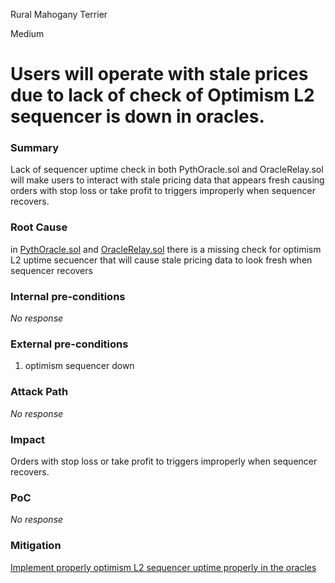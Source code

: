 Rural Mahogany Terrier

Medium

# Users will operate with stale prices due to lack of check of Optimism L2 sequencer is down in oracles.

### Summary

 Lack of sequencer uptime check in both PythOracle.sol and OracleRelay.sol will make users to interact with stale pricing data that appears fresh causing orders with stop loss or take profit to triggers improperly when sequencer recovers. 

### Root Cause

in [PythOracle.sol](https://github.com/sherlock-audit/2024-11-oku/blob/main/oku-custom-order-types/contracts/oracle/External/PythOracle.sol#L1-L54) and [OracleRelay.sol](https://github.com/sherlock-audit/2024-11-oku/blob/main/oku-custom-order-types/contracts/oracle/External/OracleRelay.sol#L1-L23) there is a missing check for optimism L2 uptime secuencer that will cause stale pricing data to look fresh when sequencer recovers

### Internal pre-conditions

_No response_

### External pre-conditions

1. optimism sequencer down

### Attack Path

_No response_

### Impact

Orders with stop loss or take profit to triggers improperly when sequencer recovers. 

### PoC

_No response_

### Mitigation

[Implement  properly optimism L2 sequencer uptime properly in the oracles](https://medium.com/cyfrin/chainlink-oracle-defi-attacks-93b6cb6541bf#0faf)